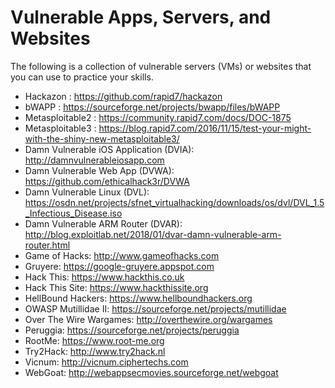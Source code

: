 # Vulnerable Apps, Servers, and Websites
The following is a collection of vulnerable servers (VMs) or websites that you can use to practice your skills.

* Hackazon : https://github.com/rapid7/hackazon
* bWAPP : https://sourceforge.net/projects/bwapp/files/bWAPP
* Metasploitable2 : https://community.rapid7.com/docs/DOC-1875
* Metasploitable3 : https://blog.rapid7.com/2016/11/15/test-your-might-with-the-shiny-new-metasploitable3/
* Damn Vulnerable iOS Application (DVIA): http://damnvulnerableiosapp.com
* Damn Vulnerable Web App (DVWA): https://github.com/ethicalhack3r/DVWA
* Damn Vulnerable Linux (DVL): https://osdn.net/projects/sfnet_virtualhacking/downloads/os/dvl/DVL_1.5_Infectious_Disease.iso
* Damn Vulnerable ARM Router (DVAR): http://blog.exploitlab.net/2018/01/dvar-damn-vulnerable-arm-router.html
* Game of Hacks: http://www.gameofhacks.com
* Gruyere: https://google-gruyere.appspot.com
* Hack This: https://www.hackthis.co.uk
* Hack This Site: https://www.hackthissite.org
* HellBound Hackers: https://www.hellboundhackers.org
* OWASP Mutillidae II: https://sourceforge.net/projects/mutillidae
* Over The Wire Wargames: http://overthewire.org/wargames
* Peruggia: https://sourceforge.net/projects/peruggia
* RootMe: https://www.root-me.org
* Try2Hack: http://www.try2hack.nl
* Vicnum: http://vicnum.ciphertechs.com
* WebGoat: http://webappsecmovies.sourceforge.net/webgoat
